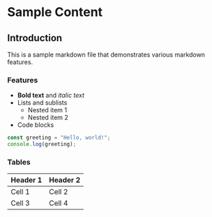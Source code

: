 # Sample Content

## Introduction
This is a sample markdown file that demonstrates various markdown features.

### Features
- **Bold text** and *italic text*
- Lists and sublists
  - Nested item 1
  - Nested item 2
- Code blocks

```javascript
const greeting = "Hello, world!";
console.log(greeting);
```

### Tables
| Header 1 | Header 2 |
|----------|----------|
| Cell 1   | Cell 2   |
| Cell 3   | Cell 4   | 